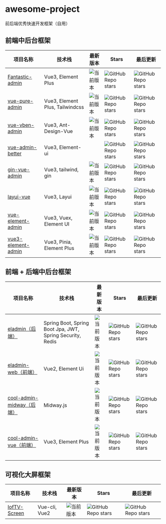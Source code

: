 # awesome-project
前后端优秀快速开发框架（自用）

## 前端中后台框架

项目名称  |   技术栈  |   最新版本   |   Stars   |   最后更新   
----  |   ----  |   ----   |   ----   |   ----   
[Fantastic-admin](https://github.com/fantastic-admin/basic#fantastic-admin)  |   Vue3, Element Plus  |  ![当前版本](https://img.shields.io/github/v/release/fantastic-admin/basic?label=%E5%BD%93%E5%89%8D%E7%89%88%E6%9C%AC&style=flat-square) |   ![GitHub Repo stars](https://img.shields.io/github/stars/fantastic-admin/basic?style=flat-square)   |   ![GitHub Repo stars](https://img.shields.io/github/last-commit/fantastic-admin/basic?style=flat-square)   
[vue-pure-admin](https://github.com/pure-admin/vue-pure-admin)  |   Vue3, Element Plus, Tailwindcss  |  ![当前版本](https://img.shields.io/github/v/release/pure-admin/vue-pure-admin?label=%E5%BD%93%E5%89%8D%E7%89%88%E6%9C%AC&style=flat-square)|   ![GitHub Repo stars](https://img.shields.io/github/stars/pure-admin/vue-pure-admin?style=flat-square)   |   ![GitHub Repo stars](https://img.shields.io/github/last-commit/pure-admin/vue-pure-admin?style=flat-square)   
[vue-vben-admin](https://github.com/vbenjs/vue-vben-admin)  |   Vue3, Ant-Design-Vue   |  ![当前版本](https://img.shields.io/github/v/release/vbenjs/vue-vben-admin?label=%E5%BD%93%E5%89%8D%E7%89%88%E6%9C%AC&style=flat-square)|   ![GitHub Repo stars](https://img.shields.io/github/stars/vbenjs/vue-vben-admin?style=flat-square)   |   ![GitHub Repo stars](https://img.shields.io/github/last-commit/vbenjs/vue-vben-admin?style=flat-square)   
[vue-admin-better](https://github.com/chuzhixin/vue-admin-better)  |   Vue3, Element-ui   |  |   ![GitHub Repo stars](https://img.shields.io/github/stars/chuzhixin/vue-admin-better?style=flat-square)   |   ![GitHub Repo stars](https://img.shields.io/github/last-commit/chuzhixin/vue-admin-better?style=flat-square)   
[gin-vue-admin](https://github.com/flipped-aurora/gin-vue-admin)  |   Vue3, tailwind, gin   |  ![当前版本](https://img.shields.io/github/v/release/flipped-aurora/gin-vue-admin?label=%E5%BD%93%E5%89%8D%E7%89%88%E6%9C%AC&style=flat-square)  |   ![GitHub Repo stars](https://img.shields.io/github/stars/flipped-aurora/gin-vue-admin?style=flat-square)   |   ![GitHub Repo stars](https://img.shields.io/github/last-commit/flipped-aurora/gin-vue-admin?style=flat-square)   
[layui-vue](https://github.com/layui/layui-vue)  |   Vue3, Layui   |  ![当前版本](https://img.shields.io/github/v/release/layui/layui-vue?label=%E5%BD%93%E5%89%8D%E7%89%88%E6%9C%AC&style=flat-square)  |   ![GitHub Repo stars](https://img.shields.io/github/stars/layui/layui-vue?style=flat-square)   |   ![GitHub Repo stars](https://img.shields.io/github/last-commit/layui/layui-vue?style=flat-square)   
[vue-element-admin](https://github.com/PanJiaChen/vue-element-admin)  |   Vue3, Vuex, Element UI  |  ![当前版本](https://img.shields.io/github/v/release/PanJiaChen/vue-element-admin?label=%E5%BD%93%E5%89%8D%E7%89%88%E6%9C%AC&style=flat-square)  |   ![GitHub Repo stars](https://img.shields.io/github/stars/PanJiaChen/vue-element-admin?style=flat-square)   |   ![GitHub Repo stars](https://img.shields.io/github/last-commit/PanJiaChen/vue-element-admin?style=flat-square)   
[vue3-element-admin](https://github.com/youlaitech/vue3-element-admin)  |   Vue3, Pinia, Element Plus  |  ![当前版本](https://img.shields.io/github/v/release/youlaitech/vue3-element-admin?label=%E5%BD%93%E5%89%8D%E7%89%88%E6%9C%AC&style=flat-square)  |   ![GitHub Repo stars](https://img.shields.io/github/stars/youlaitech/vue3-element-admin?style=flat-square)   |   ![GitHub Repo stars](https://img.shields.io/github/last-commit/youlaitech/vue3-element-admin?style=flat-square)   

## 前端 + 后端中后台框架

项目名称  |   技术栈  |   最新版本   |   Stars   |   最后更新   
----  |   ----  |   ----   |   ----   |   ----   
[eladmin（后端）](https://github.com/elunez/eladmin)  |   Spring Boot, Spring Boot Jpa, JWT, Spring Security, Redis  |  ![当前版本](https://img.shields.io/github/v/release/elunez/eladmin?label=%E5%BD%93%E5%89%8D%E7%89%88%E6%9C%AC&style=flat-square) |   ![GitHub Repo stars](https://img.shields.io/github/stars/elunez/eladmin?style=flat-square)   |   ![GitHub Repo stars](https://img.shields.io/github/last-commit/elunez/eladmin?style=flat-square)   
[eladmin-web（前端）](https://github.com/elunez/eladmin-web)  |   Vue2, Element Ui  |  ![当前版本](https://img.shields.io/github/v/release/elunez/eladmin-web?label=%E5%BD%93%E5%89%8D%E7%89%88%E6%9C%AC&style=flat-square) |   ![GitHub Repo stars](https://img.shields.io/github/stars/elunez/eladmin-web?style=flat-square)   |   ![GitHub Repo stars](https://img.shields.io/github/last-commit/elunez/eladmin-web?style=flat-square)   
[cool-admin-midway（后端）](https://github.com/cool-team-official/cool-admin-midway)  |   Midway.js  |  ![当前版本](https://img.shields.io/github/v/release/cool-team-official/cool-admin-midway?label=%E5%BD%93%E5%89%8D%E7%89%88%E6%9C%AC&style=flat-square)|   ![GitHub Repo stars](https://img.shields.io/github/stars/cool-team-official/cool-admin-midway?style=flat-square)   |   ![GitHub Repo stars](https://img.shields.io/github/last-commit/cool-team-official/cool-admin-midway?style=flat-square)   
[cool-admin-vue（前端）](https://github.com/cool-team-official/cool-admin-vue)  |   Vue3, Element Plus  |  ![当前版本](https://img.shields.io/github/v/release/cool-team-official/cool-admin-vue?label=%E5%BD%93%E5%89%8D%E7%89%88%E6%9C%AC&style=flat-square)|   ![GitHub Repo stars](https://img.shields.io/github/stars/cool-team-official/cool-admin-vue?style=flat-square)   |   ![GitHub Repo stars](https://img.shields.io/github/last-commit/cool-team-official/cool-admin-vue?style=flat-square)   

## 可视化大屏框架

项目名称  |   技术栈  |   最新版本   |   Stars   |   最后更新   
----  |   ----  |   ----   |   ----   |   ----   
[IofTV-Screen](https://github.com/daidaibg/IofTV-Screen)  |   Vue-cli, Vue2  |  ![当前版本](https://img.shields.io/github/v/release/daidaibg/IofTV-Screen?label=%E5%BD%93%E5%89%8D%E7%89%88%E6%9C%AC&style=flat-square) |   ![GitHub Repo stars](https://img.shields.io/github/stars/daidaibg/IofTV-Screen?style=flat-square)   |   ![GitHub Repo stars](https://img.shields.io/github/last-commit/daidaibg/IofTV-Screen?style=flat-square)   

